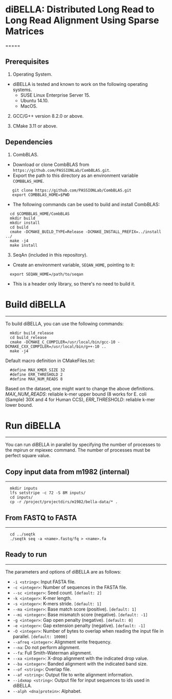 # diBELLA: Distributed Long Read to Long Read Alignment Using Sparse Matrices
=====

## Prerequisites

1. Operating System.
  * diBELLA is tested and known to work on the following operating systems.
    *  SUSE Linux Enterprise Server 15.
    *  Ubuntu 14.10.
    *  MacOS.
    
2. GCC/G++ version 8.2.0 or above.

3. CMake 3.11 or above.

## Dependencies
    
1. CombBLAS.
  * Download or clone CombBLAS from `https://github.com/PASSIONLab/CombBLAS.git`.
  * Export the path to this directory as an environment variable `COMBBLAS_HOME`.
   ```
      git clone https://github.com/PASSIONLab/CombBLAS.git
      export COMBBLAS_HOME=$PWD
   ```
  * The following commands can be used to build and install CombBLAS:
  ```
    cd $COMBBLAS_HOME/CombBLAS
    mkdir build
    mkdir install
    cd build
    cmake -DCMAKE_BUILD_TYPE=Release -DCMAKE_INSTALL_PREFIX=../install ../
    make -j4
    make install         
  ```
3. SeqAn (included in this repository).
  * Create an environment variable, `SEQAN_HOME`, pointing to it:
  ```
    export SEQAN_HOME=/path/to/seqan
  ```
  * This is a header only library, so there's no need to build it.

# Build diBELLA
-----

To build diBELLA, you can use the following commands:
  ```
    mkdir build_release
    cd build_release
    cmake -DCMAKE_C_COMPILER=/usr/local/bin/gcc-10 -DCMAKE_CXX_COMPILER=/usr/local/bin/g++-10 ..
    make -j4  
  ```
Default macro definition in CMakeFiles.txt:
  ```
    #define MAX_KMER_SIZE 32
    #define ERR_THRESHOLD 2
    #define MAX_NUM_READS 8
  ```
Based on the dataset, one might want to change the above definitions. *MAX_NUM_READS*: reliable k-mer upper bound (8 works for E. coli (Sample) 30X and 4 for Human CCS), *ERR_THRESHOLD*: reliable k-mer lower bound.

# Run diBELLA
-----

You can run diBELLA in parallel by specifying the number of processes to the mpirun or mpiexec command. The number of processes must be perfect square value.

## Copy input data from m1982 (internal)
-----
  ```
    mkdir inputs
    lfs setstripe -c 72 -S 8M inputs/
    cd inputs/
    cp -r /project/projectdirs/m1982/bella-data/* .      
  ```
## From FASTQ to FASTA
-----
  ```
    cd ../seqtk
    ./seqtk seq -a <name>.fastq/fq > <name>.fa
  ```
## Ready to run
-----

The parameters and options of diBELLA are as follows:
- ```-i <string>```: Input FASTA file.
- ```-c <integer>```: Number of sequences in the FASTA file.
- ```--sc <integer>```: Seed count. ```[default: 2]```
- ```-k <integer>```: K-mer length.
- ```-s <integer>```: K-mers stride. ```[default: 1]```
- ```--ma <integer>```: Base match score (positive). ```[default: 1]```
- ```--mi <integer>```: Base mismatch score (negative). ```[default: -1]```
- ```-g <integer>```: Gap open penalty (negative). ```[default: 0]```
- ```-e <integer>```: Gap extension penalty (negative). ```[default: -1]```
- ```-O <integer>```: Number of bytes to overlap when reading the input file in parallel. ```[default: 10000]```
- ```--afreq <integer>```: Alignment write frequency.
- ```--na```: Do not perform alignment.
- ```--fa```: Full Smith-Waterman alignment.
- ```--xa <integer>```: X-drop alignment with the indicated drop value.
- ```--ba <integer>```: Banded alignment with the indicated band size.
- ```--of <string>```: Overlap file.
- ```--af <string>```: Output file to write alignment information. 
- ```--idxmap <string>```: Output file for input sequences to ids used in diBELLA.
- ```--alph <dna|protein>```: Alphabet.
